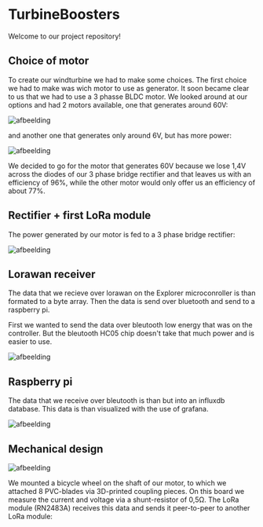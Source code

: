 # TurbineBoosters
Welcome to our project repository!


## Choice of motor

To create our windturbine we had to make some choices. The first choice we had to make was wich motor to use as generator.
It soon became clear to us that we had to use a 3 phasse BLDC motor.
We looked around at our options and had 2 motors available, one that generates around 60V:

![afbeelding](https://user-images.githubusercontent.com/71695433/116680587-21b65a80-a9ac-11eb-83ad-507638dc10e1.png)

and another one that generates only around 6V, but has more power:

![afbeelding](https://user-images.githubusercontent.com/71695433/116680641-3397fd80-a9ac-11eb-85da-1a268e85886c.png)

We decided to go for the motor that generates 60V because we lose 1,4V across the diodes of our 3 phase bridge rectifier and that leaves us with an efficiency of 96%, while the other motor would only offer us an efficiency of about 77%.


## Rectifier + first LoRa module

The power generated by our motor is fed to a 3 phase bridge rectifier:

![afbeelding](https://user-images.githubusercontent.com/71695433/116681864-cedda280-a9ad-11eb-8af5-de38272dbf09.png)

## Lorawan receiver 

The data that we recieve over lorawan on the Explorer microconroller is than formated to a byte array. Then the data is send over bluetooth and send to a raspberry pi.

First we wanted to send the data over bleutooth low energy that was on the controller. But the bleutooth HC05 chip doesn't take that much power and is easier to use. 

![afbeelding](https://user-images.githubusercontent.com/71642918/117444555-eda5e100-af39-11eb-9775-9940873c95af.png)

## Raspberry pi

The data that we receive over bleutooth is than but into an influxdb database. This data is than visualized with the use of grafana.

![afbeelding](https://user-images.githubusercontent.com/71642918/117447221-812ce100-af3d-11eb-8843-8e71a5884f23.png)

## Mechanical design

![afbeelding](https://user-images.githubusercontent.com/71695433/117445889-96087500-af3b-11eb-8d13-f27b62f94ad6.png)

We mounted a bicycle wheel on the shaft of our motor, to which we attached 8 PVC-blades via 3D-printed coupling pieces.
On this board we measure the current and voltage via a shunt-resistor of 0,5Ω.
The LoRa module (RN2483A) receives this data and sends it peer-to-peer to another LoRa module:
